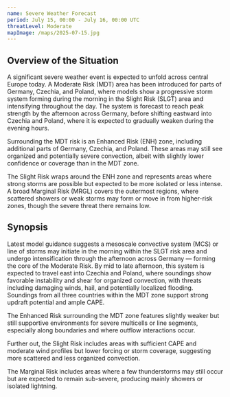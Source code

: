 ```yaml
---
name: Severe Weather Forecast
period: July 15, 00:00 - July 16, 00:00 UTC
threatLevel: Moderate
mapImage: /maps/2025-07-15.jpg
---
```


## Overview of the Situation

A significant severe weather event is expected to unfold across central Europe today. A Moderate Risk (MDT) area has been introduced for parts of Germany, Czechia, and Poland, where models show a progressive storm system forming during the morning in the Slight Risk (SLGT) area and intensifying throughout the day. The system is forecast to reach peak strength by the afternoon across Germany, before shifting eastward into Czechia and Poland, where it is expected to gradually weaken during the evening hours.

Surrounding the MDT risk is an Enhanced Risk (ENH) zone, including additional parts of Germany, Czechia, and Poland. These areas may still see organized and potentially severe convection, albeit with slightly lower confidence or coverage than in the MDT zone.

The Slight Risk wraps around the ENH zone and represents areas where strong storms are possible but expected to be more isolated or less intense. A broad Marginal Risk (MRGL) covers the outermost regions, where scattered showers or weak storms may form or move in from higher-risk zones, though the severe threat there remains low.

## Synopsis

Latest model guidance suggests a mesoscale convective system (MCS) or line of storms may initiate in the morning within the SLGT risk area and undergo intensification through the afternoon across Germany — forming the core of the Moderate Risk. By mid to late afternoon, this system is expected to travel east into Czechia and Poland, where soundings show favorable instability and shear for organized convection, with threats including damaging winds, hail, and potentially localized flooding. Soundings from all three countries within the MDT zone support strong updraft potential and ample CAPE.

The Enhanced Risk surrounding the MDT zone features slightly weaker but still supportive environments for severe multicells or line segments, especially along boundaries and where outflow interactions occur.

Further out, the Slight Risk includes areas with sufficient CAPE and moderate wind profiles but lower forcing or storm coverage, suggesting more scattered and less organized convection.

The Marginal Risk includes areas where a few thunderstorms may still occur but are expected to remain sub-severe, producing mainly showers or isolated lightning.

